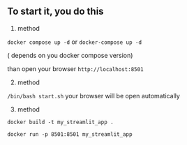 ## To start it, you do this


1. method 

  `docker compose up -d` or `docker-compose up -d` 

  ( depends on you docker compose version)

  than open your browser `http://localhost:8501`

2. method 

  `/bin/bash start.sh`  your browser will be open automatically

3. method 

`docker build -t my_streamlit_app .`

`docker run -p 8501:8501 my_streamlit_app`
 


